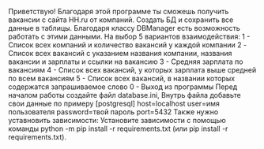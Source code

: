 Приветствую! Благодаря этой программе ты сможешь получить вакансии с сайта HH.ru от компаний. Создать БД и сохранить все данные в таблицы. Благодаря классу DBManager есть возможность работать с этими данными. На выбор 5 вариантов взаимодействия:
1 - Список всех компаний и количество вакансий у каждой компании
2 - Cписок всех вакансий с указанием названия компании, названия вакансии и зарплаты и ссылки на вакансию
3 - Средняя зарплата по вакансиям
4 - Список всех вакансий, у которых зарплата выше средней по всем вакансиям
5 - Список всех вакансий, в названии которых содержатся запрашиваемое слово
0 - Выход из программы
Перед началом работы создайте файл database.ini, Внутрь файла добавьте свои данные по примеру
[postgresql]
host=localhost
user=имя пользователя
password=твой пароль
port=5432
Также нужно уставновить зависимости:
Установите зависимости с помощью команды python -m pip install -r requirements.txt (или pip install -r requirements.txt).
